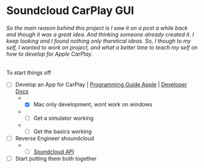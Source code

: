 # Soundcloud CarPlay GUI
###### So the main reason behind this project is I saw it on a post a while back and though it was a great idea. And thinking someone already created it. I keep looking and I found nothing only theretical ideas. So, I though to my self, I wanted to work on project, and what a better time to teach my self on how to develop for Apple CarPlay.

To start things off
- [ ] Develop an App for CarPlay | [Programming Guide Apple](https://developer.apple.com/carplay/documentation/CarPlay-App-Programming-Guide.pdf) | [Developer Docs](https://developer.apple.com/documentation/carplay/)
  * - [x] Mac only development, wont work on windows
  * - [ ] Get a simulator working
  * - [ ] Get the basics working
- [ ] Reverse Engineer shoundcloud
  * - [ ] [Soundcloud API](https://developers.soundcloud.com/docs)
- [ ] Start putting them both together
